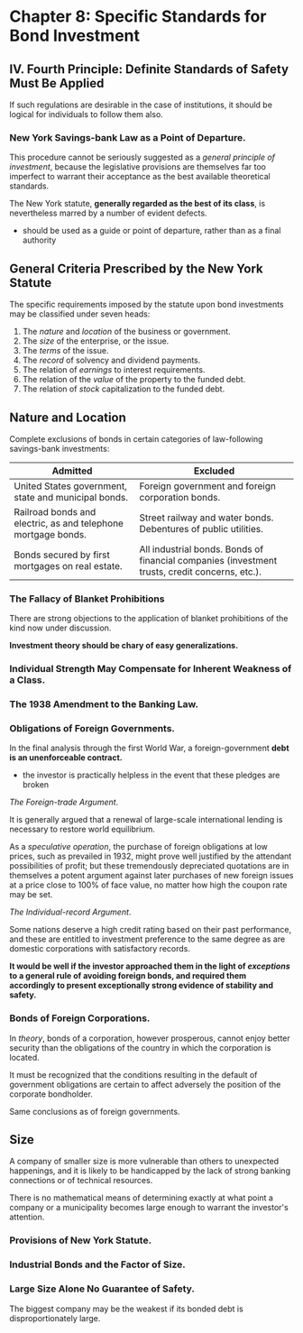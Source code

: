 # Chapter 8: Specific Standards for Bond Investment

## IV. Fourth Principle: Definite Standards of Safety Must Be Applied

If such regulations are desirable in the case of institutions, it should be logical for individuals to follow them also.

### New York Savings-bank Law as a Point of Departure.

This procedure cannot be seriously suggested as a *general principle of investment*, because the legislative provisions are themselves far too imperfect to warrant their acceptance as the best available theoretical standards.

The New York statute, **generally regarded as the best of its class**, is nevertheless marred by a number of evident defects.

- should be used as a guide or point of departure, rather than as a final authority

## General Criteria Prescribed by the New York Statute

The specific requirements imposed by the statute upon bond investments may be classified under seven heads:

1. The *nature* and *location* of the business or government.
2. The *size* of the enterprise, or the issue.
3. The *terms* of the issue.
4. The *record* of solvency and dividend payments.
5. The relation of *earnings* to interest requirements.
6. The relation of the *value* of the property to the funded debt.
7. The relation of *stock* capitalization to the funded debt.

## Nature and Location

Complete exclusions of bonds in certain categories of law-following savings-bank investments:

| Admitted                                                     | Excluded                                                     |
| ------------------------------------------------------------ | ------------------------------------------------------------ |
| United States government, state and municipal bonds.         | Foreign government and foreign corporation bonds.            |
| Railroad bonds and electric, as and telephone mortgage bonds. | Street railway and water bonds. Debentures of public utilities. |
| Bonds secured by first mortgages on real estate.             | All industrial bonds. Bonds of financial companies (investment trusts, credit concerns, etc.). |

### The Fallacy of Blanket Prohibitions

There are strong objections to the application of blanket prohibitions of the kind now under discussion.

**Investment theory should be chary of easy generalizations.**

### Individual Strength May Compensate for Inherent Weakness of a Class.

### The 1938 Amendment to the Banking Law.

### Obligations of Foreign Governments.

In the final analysis through the first World War, a foreign-government **debt is an unenforceable contract.**

- the investor is practically helpless in the event that these pledges are broken

*The Foreign-trade Argument*.

It is generally argued that a renewal of large-scale international lending is necessary to restore world equilibrium.

As a *speculative operation*, the purchase of foreign obligations at low prices, such as prevailed in 1932, might prove well justified by the attendant possibilities of profit; but these tremendously depreciated quotations are in themselves a potent argument against later purchases of new foreign issues at a price close to 100% of face value, no matter how high the coupon rate may be set.

*The Individual-record Argument*.

Some nations deserve a high credit rating based on their past performance, and these are entitled to investment preference to the same degree as are domestic corporations with satisfactory records.

**It would be well if the investor approached them in the light of *exceptions* to a general rule of avoiding foreign bonds, and required them accordingly to present exceptionally strong evidence of stability and safety.**

### Bonds of Foreign Corporations.

In *theory*, bonds of a corporation, however prosperous, cannot enjoy better security than the obligations of the country in which the corporation is located.

It must be recognized that the conditions resulting in the default of government obligations are certain to affect adversely the position of the corporate bondholder.

Same conclusions as of foreign governments.

## Size

A company of smaller size is more vulnerable than others to unexpected happenings, and it is likely to be handicapped by the lack of strong banking connections or of technical resources.

There is no mathematical means of determining exactly at what point a company or a municipality becomes large enough to warrant the investor's attention.

### Provisions of New York Statute.

### Industrial Bonds and the Factor of Size.

### Large Size Alone No Guarantee of Safety.

The biggest company may be the weakest if its bonded debt is disproportionately large.


